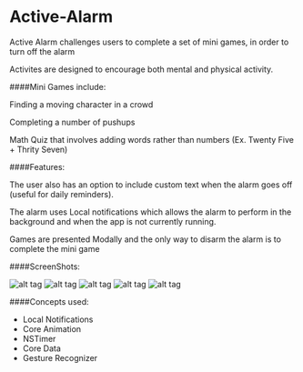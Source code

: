 # Active-Alarm
Active Alarm  challenges users to complete a set of mini games, in order to turn off the alarm

Activites are designed to encourage both mental and physical activity. 

####Mini Games include: 

Finding a moving character in a crowd

Completing a number of pushups 

Math Quiz that involves adding words rather than numbers (Ex. Twenty Five + Thrity Seven) 

####Features:

The user also has an option to include custom text when the alarm goes off (useful for daily reminders). 

The alarm uses Local notifications which allows the alarm to perform in the background and when the app is not currently running. 

Games are presented Modally and the only way to disarm the alarm is to complete the mini game

####ScreenShots:

![alt tag](https://cloud.githubusercontent.com/assets/9040008/6220554/89c95a4c-b5ec-11e4-89e9-dfc58c912648.PNG) 
![alt tag](https://cloud.githubusercontent.com/assets/9040008/6220555/8f69a678-b5ec-11e4-8b52-d92e20c9977f.PNG)
![alt tag](https://cloud.githubusercontent.com/assets/9040008/6220557/91e95e20-b5ec-11e4-98ca-035c9f84a927.PNG)
![alt tag](https://cloud.githubusercontent.com/assets/9040008/6220560/969c9a0e-b5ec-11e4-966c-55e2d7c5c112.PNG)
![alt tag](https://cloud.githubusercontent.com/assets/9040008/6220561/9866283c-b5ec-11e4-9d17-c04822e55c4b.PNG)

####Concepts used: 
- Local Notifications
- Core Animation
- NSTimer
- Core Data 
- Gesture Recognizer
